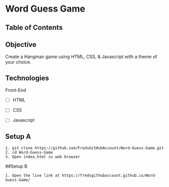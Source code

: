 # Word Guess Game

## Table of Contents 

## Objective 

Create a Hangman game using HTML, CSS, & Javascript with a theme of your choice.  

## Technologies
Front-End
- [ ] HTML
- [ ] CSS
- [ ] Javascript


## Setup A
```
1. git clone https://github.com/FredsGitHubAccount/Word-Guess-Game.git
2. cd Word-Guess-Game
3. Open index.html in web browser

``` 

##Setup B
```
1. Open the live link at https://fredsgithubaccount.github.io/Word-Guess-Game/
```